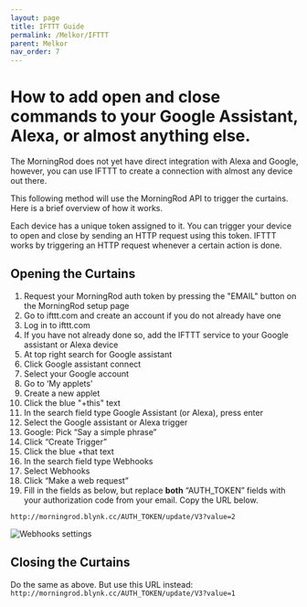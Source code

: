```yaml
---
layout: page
title: IFTTT Guide
permalink: /Melkor/IFTTT
parent: Melkor
nav_order: 7
---
```


# How to add open and close commands to your Google Assistant, Alexa, or almost anything else.

The MorningRod does not yet have direct integration with Alexa and Google, however, you can use IFTTT to create a connection with almost any device out there.

This following method will use the MorningRod API to trigger the curtains. Here is a brief overview of how it works.

Each device has a unique token assigned to it. You can trigger your device to open and close by sending an HTTP request using this token. IFTTT works by triggering an HTTP request whenever a certain action is done.

## Opening the Curtains

1) Request your MorningRod auth token by pressing the "EMAIL" button on the MorningRod setup page  
2) Go to ifttt.com and create an account if you do not already have one  
3) Log in to ifttt.com  
4) If you have not already done so, add the IFTTT service to your Google assistant or Alexa device  
5) At top right search for Google assistant  
6) Click Google assistant connect  
7) Select your Google account  
8) Go to ‘My applets’  
9) Create a new applet  
10) Click the blue "+this" text  
11) In the search field type Google Assistant (or Alexa), press enter  
12) Select the Google assistant or Alexa trigger  
13) Google: Pick “Say a simple phrase”  
14) Click “Create Trigger”  
15) Click the blue +that  text  
16) In the search field type Webhooks  
17) Select Webhooks  
18) Click “Make a web request”  
19) Fill in the fields as below, but replace <b>both</b> “AUTH_TOKEN” fields with your authorization code from your email. Copy the URL below.  



```http://morningrod.blynk.cc/AUTH_TOKEN/update/V3?value=2```

![Webhooks settings](\images\IFTTT_fill_in.JPG "IFTTT Settings")


## Closing the Curtains

Do the same as above. But use this URL instead:
```http://morningrod.blynk.cc/AUTH_TOKEN/update/V3?value=1```


